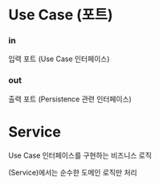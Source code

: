 # Use Case (포트)

### in
입력 포트 (Use Case 인터페이스)

### out
출력 포트 (Persistence 관련 인터페이스)


# Service
Use Case 인터페이스를 구현하는 비즈니스 로직

(Service)에서는 순수한 도메인 로직만 처리